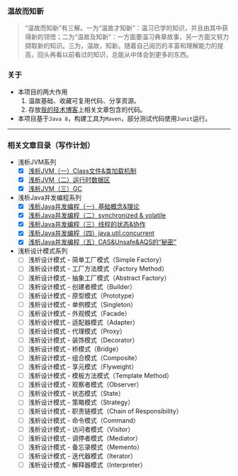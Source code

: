 ### 温故而知新
> “温故而知新”有三解。一为“温故才知新”：温习已学的知识，并且由其中获得新的领悟；二为“温故及知新”：一方面要温习典章故事，另一方面又努力撷取新的知识。三为，温故，知新。随着自己阅历的丰富和理解能力的提高，回头再看以前看过的知识，总能从中体会到更多的东西。

### 关于
- 本项目的两大作用
  1. 温故基础、收藏可复用代码、分享资源。
  2. 存放[我的技术博客](http://www.jianshu.com/u/335a31051c58)上相关文章包含的代码。
- 本项目基于```Java 8```，构建工具为```Maven```，部分测试代码使用```Junit```运行。

-------

### 相关文章目录（写作计划）

- 浅析JVM系列
    - [x] [浅析JVM（一）Class文件&类加载机制](http://www.jianshu.com/p/5f3278916b38)
    - [x] [浅析JVM（二）运行时数据区](http://www.jianshu.com/p/460aeab77b7f)
    - [x] [浅析JVM（三）GC](http://www.jianshu.com/p/bf41e3425e64)

- 浅析Java并发编程系列
    - [x] [浅析Java并发编程（一）基础概念&理论](http://www.jianshu.com/p/f4cdcc90290a)
    - [x] [浅析Java并发编程（二）synchronized & volatile](http://www.jianshu.com/p/7713f95b1a67)
    - [x] [浅析Java并发编程（三）线程的状态&协作](http://www.jianshu.com/p/7cc1c01f7655)
    - [x] [浅析Java并发编程（四）java.util.concurrent](http://www.jianshu.com/p/47ff843bcfe7)
    - [x] [浅析Java并发编程（五）CAS&Unsafe&AQS的“秘密”](http://www.jianshu.com/p/54cc20a87502)

- 浅析设计模式系列
    - [ ] 浅析设计模式 - 简单工厂模式（Simple Factory）
    - [ ] 浅析设计模式 - 工厂方法模式（Factory Method）
    - [ ] 浅析设计模式 - 抽象工厂模式（Abstract Factory）
    - [ ] 浅析设计模式 - 创建者模式（Builder）
    - [ ] 浅析设计模式 - 原型模式（Prototype）
    - [ ] 浅析设计模式 - 单例模式（Singleton）
    - [ ] 浅析设计模式 - 外观模式（Facade）
    - [ ] 浅析设计模式 - 适配器模式（Adapter）
    - [ ] 浅析设计模式 - 代理模式（Proxy）
    - [ ] 浅析设计模式 - 装饰模式（Decorator）
    - [ ] 浅析设计模式 - 桥模式（Bridge）
    - [ ] 浅析设计模式 - 组合模式（Composite）
    - [ ] 浅析设计模式 - 享元模式（Flyweight）
    - [ ] 浅析设计模式 - 模板方法模式（Template Method）
    - [ ] 浅析设计模式 - 观察者模式（Observer）
    - [ ] 浅析设计模式 - 状态模式（State）
    - [ ] 浅析设计模式 - 策略模式（Strategy）
    - [ ] 浅析设计模式 - 职责链模式（Chain of Responsibility）
    - [ ] 浅析设计模式 - 命令模式（Command）
    - [ ] 浅析设计模式 - 访问者模式（Visitor）
    - [ ] 浅析设计模式 - 调停者模式（Mediator）
    - [ ] 浅析设计模式 - 备忘录模式（Memento）
    - [ ] 浅析设计模式 - 迭代器模式（Iterator）
    - [ ] 浅析设计模式 - 解释器模式（Interpreter）

